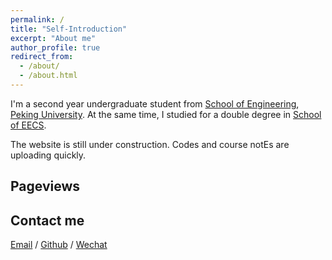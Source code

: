 ```yaml
---
permalink: /
title: "Self-Introduction"
excerpt: "About me"
author_profile: true
redirect_from: 
  - /about/
  - /about.html
---
```


I'm a second year undergraduate student from [School of Engineering](https://www.coe.pku.edu.cn/), [Peking University](https://www.pku.edu.cn/). At the same time, I studied for a double degree in [School of EECS](https://eecs.pku.edu.cn/).

<!--I am very fortunate to be advised by [Prof. XXX](https://www.XXX.com/) of XXX Lab from [School of Computer Science](https://cs.pku.edu.cn/), Peking University. I was advised by [Prof. XX](https://XXX.pku.edu.cn/) from [School of Computer Science](https://cs.pku.edu.cn/), Peking University.-->

<!--You can find my CV here: [Curriculum Vitae](../assets/Curriculum_Vitae.pdf).-->

The website is still under construction. Codes and course notEs are uploading quickly.

<h2>Pageviews</h2>
<script type='text/javascript' id='mapmyvisitors' src='https://mapmyvisitors.com/map.js?cl=ffffff&w=a&t=tt&d=TotgUc16tGNawSb8uG8ApnWC8tMLjeLuiR0R0d9Wb8w'></script>
<h2>Contact me</h2>


[Email](mailto:2400011018@stu.pku.edu.cn) / [Github](https://github.com/Smingtao00) / [Wechat](../images/wechat.png) 

